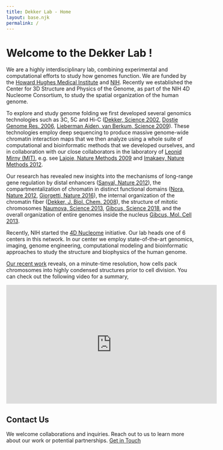 ```yaml
---
title: Dekker Lab - Home
layout: base.njk
permalink: /
---
```


# Welcome to the Dekker Lab !

We are a highly interdisciplinary lab, combining experimental and computational efforts to study how genomes function.  We are funded by the [Howard Hughes Medical Institute](http://www.hhmi.org/scientists/job-dekker) and [NIH](https://www.nih.gov/). Recently we established the Center for 3D Structure and Physics of the Genome, as part of the NIH 4D Nucleome Consortium, to study the spatial organization of the human genome.

To explore and study genome folding we first developed several genomics technologies such as 3C, 5C and Hi-C ([Dekker, Science 2002](http://www.sciencemag.org/cgi/content/abstract/295/5558/1306), [Dostie Genome Res. 2006](http://genome.cshlp.org/content/16/10/1299), [Lieberman Aiden, van Berkum, Science 2009](http://www.sciencemag.org/cgi/content/full/326/5950/289)). These technologies employ deep sequencing to produce massive genome-wide chromatin interaction maps that we then analyze using a whole suite of computational and bioinformatic methods that we developed ourselves, and in collaboration with our close collaborators in the laboratory of [Leonid Mirny (MIT)](http://mirnylab.mit.edu), e.g. see [Lajoie, Nature Methods 2009](https://www.nature.com/articles/nmeth1009-690) and [Imakaev, Nature Methods 2012](https://www.nature.com/articles/nmeth.2148).

Our research has revealed new insights into the mechanisms of long-range gene regulation by distal enhancers ([Sanyal, Nature 2012](https://www.nature.com/articles/nature11279)), the compartmentalization of chromatin in distinct functional domains ([Nora, Nature 2012](https://www.nature.com/articles/nature11049), [Giorgetti, Nature 2016](https://www.nature.com/articles/nature18589)), the internal organization of the chromatin fiber ([Dekker, J. Biol. Chem. 2008](https://www.ncbi.nlm.nih.gov/pubmed/18930918)), the structure of mitotic chromosomes [Naumova, Science 2013](http://science.sciencemag.org/content/342/6161/948), [Gibcus, Science 2018](http://science.sciencemag.org/content/early/2018/01/17/science.aao6135.full), and the overall organization of entire genomes inside the nucleus [Gibcus, Mol. Cell 2013](https://www.sciencedirect.com/science/article/pii/S1097276513001391).

Recently, NIH started the [4D Nucleome](https://commonfund.nih.gov/4dnucleome/index) initiative. Our lab heads one of 6 centers in this network. In our center we employ state-of-the-art genomics, imaging, genome engineering, computational modeling and bioinformatic approaches to study the structure and biophysics of the human genome.

[Our recent work](http://science.sciencemag.org/content/early/2018/01/17/science.aao6135.full) reveals, on a minute-time resolution, how cells pack chromosomes into highly condensed structures prior to cell division. You can check out the following video for a summary,
<center><iframe width="560" height="315" src="https://www.youtube.com/embed/YUrTxc2QgwQ?si=gadc_d5JSRGps0ir" title="YouTube video player" frameborder="0" allow="accelerometer; autoplay; clipboard-write; encrypted-media; gyroscope; picture-in-picture; web-share" referrerpolicy="strict-origin-when-cross-origin" allowfullscreen></iframe></center>


## Contact Us
We welcome collaborations and inquiries. Reach out to us to learn more about our work or potential partnerships.
[Get in Touch](/contact/)
